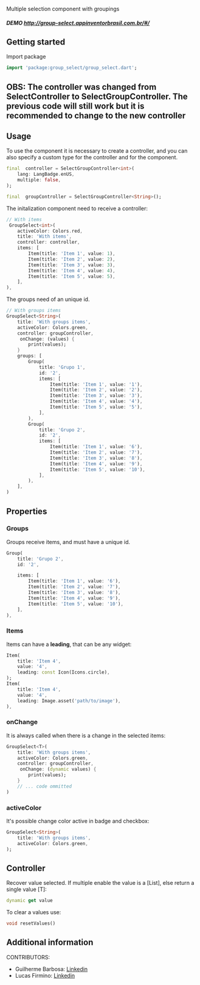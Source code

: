 Multiple selection component with groupings
##### DEMO http://group-select.appinventorbrasil.com.br/#/

## Getting started

Import package

```dart
import 'package:group_select/group_select.dart';
```

## OBS: The controller was changed from SelectController to SelectGroupController. The previous code will still work but it is recommended to change to the new controller

## Usage

To use the component it is necessary to create a controller, and you can also specify a custom type for the controller and for the component.

```dart
final  controller = SelectGroupController<int>(
    lang: LangBadge.enUS,
    multiple: false,
);

final  groupController = SelectGroupController<String>();
```

The initalization component need to receive a controller:

```dart
// With items
 GroupSelect<int>(
    activeColor: Colors.red,
    title: 'With items',
    controller: controller,
    items: [
        Item(title: 'Item 1', value: 1),
        Item(title: 'Item 2', value: 2),
        Item(title: 'Item 3', value: 3),
        Item(title: 'Item 4', value: 4),
        Item(title: 'Item 5', value: 5),
    ],
),
```

The groups need of an unique id.

```dart
// With groups items
GroupSelect<String>(
    title: 'With groups items',
    activeColor: Colors.green,
    controller: groupController,
     onChange: (values) {
        print(values);
    }
    groups: [
        Group(
            title: 'Grupo 1',
            id: '2',
            items: [
                Item(title: 'Item 1', value: '1'),
                Item(title: 'Item 2', value: '2'),
                Item(title: 'Item 3', value: '3'),
                Item(title: 'Item 4', value: '4'),
                Item(title: 'Item 5', value: '5'),
            ],
        ),
        Group(
            title: 'Grupo 2',
            id: '2',
            items: [
                Item(title: 'Item 1', value: '6'),
                Item(title: 'Item 2', value: '7'),
                Item(title: 'Item 3', value: '8'),
                Item(title: 'Item 4', value: '9'),
                Item(title: 'Item 5', value: '10'),
            ],
        ),
    ],
)
```

## Properties

### Groups

Groups receive items, and must have a unique id.

```dart
Group(
    title: 'Grupo 2',
    id: '2',

    items: [
        Item(title: 'Item 1', value: '6'),
        Item(title: 'Item 2', value: '7'),
        Item(title: 'Item 3', value: '8'),
        Item(title: 'Item 4', value: '9'),
        Item(title: 'Item 5', value: '10'),
    ],
),
```

### Items

Items can have a **leading**, that can be any widget:

```dart
Item(
    title: 'Item 4',
    value: '4',
    leading: const Icon(Icons.circle),
);
Item(
    title: 'Item 4',
    value: '4',
    leading: Image.asset('path/to/image'),
),
```

### onChange

It is always called when there is a change in the selected items:

```dart
GroupSelect<T>(
    title: 'With groups items',
    activeColor: Colors.green,
    controller: groupController,
     onChange: (dynamic values) {
        print(values);
    }
    // ... code ommitted
)
```

### activeColor

It's possible change color active in badge and checkbox:

```dart
GroupSelect<String>(
    title: 'With groups items',
    activeColor: Colors.green,
);
```

## Controller

Recover value selected. If multiple enable the value is a [List<T>], else return a single value [T]:

```dart
dynamic get value
```

To clear a values use:

```dart
void resetValues()
```

## Additional information

CONTRIBUTORS:

- Guilherme Barbosa: [Linkedin](https://www.linkedin.com/in/barbosagui/)
- Lucas Firmino: [Linkedin](https://www.linkedin.com/in/lucasfirminobarros/)
